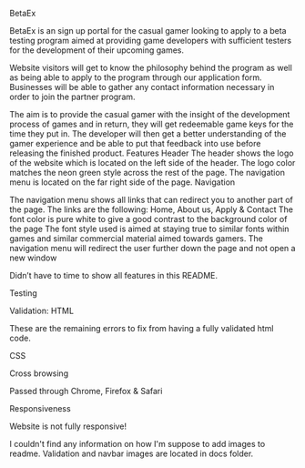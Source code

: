 BetaEx 

BetaEx is an sign up portal for the casual gamer looking to apply to a beta testing program aimed at providing game developers with sufficient testers for the development of their upcoming games. 

Website visitors will get to know the philosophy behind the program as well as being able to apply to the program through our application form. Businesses will be able to gather any contact information necessary in order to join the partner program. 

The aim is to provide the casual gamer with the insight of the development process of games and in return, they will get redeemable game keys for the time they put in. The developer will then get a better understanding of the gamer experience and be able to put that feedback into use before releasing the finished product.
Features 
Header
The header shows the logo of the website which is located on the left side of the header.
The logo color matches the neon green style across the rest of the page.
The navigation menu is located on the far right side of the page.
  Navigation

The navigation menu shows all links that can redirect you to another part of the page.
The links are the following: Home, About us, Apply & Contact
The font color is pure white to give a good contrast to the background color of the page
The font style used is aimed at staying true to similar fonts within games and similar commercial material aimed towards gamers.
The navigation menu will redirect the user further down the page and not open a new window

Didn’t have to time to show all features in this README.


Testing

Validation:
HTML




These are the remaining errors to fix from having a fully validated html code. 

CSS


Cross browsing

Passed through Chrome, Firefox & Safari


Responsiveness

Website is not fully responsive!

I couldn't find any information on how I'm suppose to add images to readme. Validation and navbar images are located in docs folder. 
